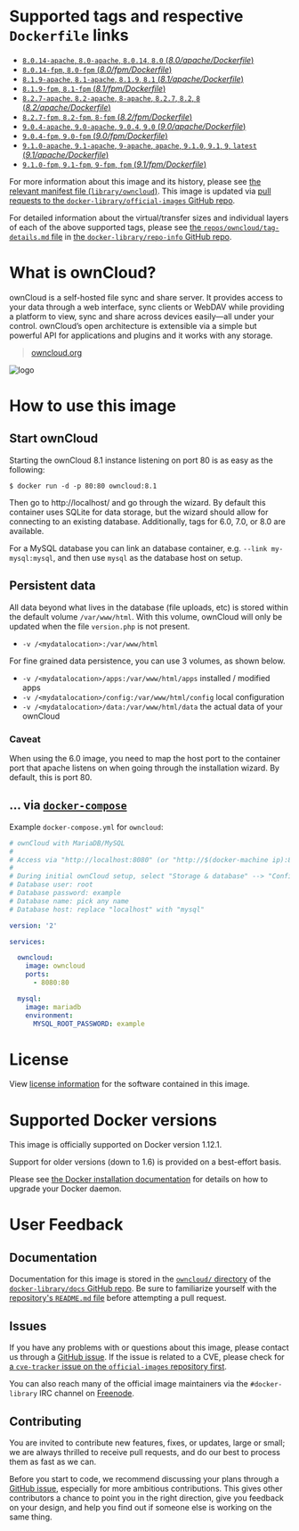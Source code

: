# Supported tags and respective `Dockerfile` links

-	[`8.0.14-apache`, `8.0-apache`, `8.0.14`, `8.0` (*8.0/apache/Dockerfile*)](https://github.com/docker-library/owncloud/blob/94143a2da24c5f5ca90fede12cd5bb1aa5dc1f1a/8.0/apache/Dockerfile)
-	[`8.0.14-fpm`, `8.0-fpm` (*8.0/fpm/Dockerfile*)](https://github.com/docker-library/owncloud/blob/94143a2da24c5f5ca90fede12cd5bb1aa5dc1f1a/8.0/fpm/Dockerfile)
-	[`8.1.9-apache`, `8.1-apache`, `8.1.9`, `8.1` (*8.1/apache/Dockerfile*)](https://github.com/docker-library/owncloud/blob/94143a2da24c5f5ca90fede12cd5bb1aa5dc1f1a/8.1/apache/Dockerfile)
-	[`8.1.9-fpm`, `8.1-fpm` (*8.1/fpm/Dockerfile*)](https://github.com/docker-library/owncloud/blob/94143a2da24c5f5ca90fede12cd5bb1aa5dc1f1a/8.1/fpm/Dockerfile)
-	[`8.2.7-apache`, `8.2-apache`, `8-apache`, `8.2.7`, `8.2`, `8` (*8.2/apache/Dockerfile*)](https://github.com/docker-library/owncloud/blob/94143a2da24c5f5ca90fede12cd5bb1aa5dc1f1a/8.2/apache/Dockerfile)
-	[`8.2.7-fpm`, `8.2-fpm`, `8-fpm` (*8.2/fpm/Dockerfile*)](https://github.com/docker-library/owncloud/blob/94143a2da24c5f5ca90fede12cd5bb1aa5dc1f1a/8.2/fpm/Dockerfile)
-	[`9.0.4-apache`, `9.0-apache`, `9.0.4`, `9.0` (*9.0/apache/Dockerfile*)](https://github.com/docker-library/owncloud/blob/94143a2da24c5f5ca90fede12cd5bb1aa5dc1f1a/9.0/apache/Dockerfile)
-	[`9.0.4-fpm`, `9.0-fpm` (*9.0/fpm/Dockerfile*)](https://github.com/docker-library/owncloud/blob/94143a2da24c5f5ca90fede12cd5bb1aa5dc1f1a/9.0/fpm/Dockerfile)
-	[`9.1.0-apache`, `9.1-apache`, `9-apache`, `apache`, `9.1.0`, `9.1`, `9`, `latest` (*9.1/apache/Dockerfile*)](https://github.com/docker-library/owncloud/blob/6011c09fec9dea07faae2282bdeba541a5b77a53/9.1/apache/Dockerfile)
-	[`9.1.0-fpm`, `9.1-fpm`, `9-fpm`, `fpm` (*9.1/fpm/Dockerfile*)](https://github.com/docker-library/owncloud/blob/6011c09fec9dea07faae2282bdeba541a5b77a53/9.1/fpm/Dockerfile)

For more information about this image and its history, please see [the relevant manifest file (`library/owncloud`)](https://github.com/docker-library/official-images/blob/master/library/owncloud). This image is updated via [pull requests to the `docker-library/official-images` GitHub repo](https://github.com/docker-library/official-images/pulls?q=label%3Alibrary%2Fowncloud).

For detailed information about the virtual/transfer sizes and individual layers of each of the above supported tags, please see [the `repos/owncloud/tag-details.md` file](https://github.com/docker-library/repo-info/blob/master/repos/owncloud/tag-details.md) in [the `docker-library/repo-info` GitHub repo](https://github.com/docker-library/repo-info).

# What is ownCloud?

ownCloud is a self-hosted file sync and share server. It provides access to your data through a web interface, sync clients or WebDAV while providing a platform to view, sync and share across devices easily—all under your control. ownCloud’s open architecture is extensible via a simple but powerful API for applications and plugins and it works with any storage.

> [owncloud.org](https://owncloud.org/)

![logo](https://raw.githubusercontent.com/docker-library/docs/9d36b4ed7cabc35dbd3849272ba2bd7abe482172/owncloud/logo.png)

# How to use this image

## Start ownCloud

Starting the ownCloud 8.1 instance listening on port 80 is as easy as the following:

```console
$ docker run -d -p 80:80 owncloud:8.1
```

Then go to http://localhost/ and go through the wizard. By default this container uses SQLite for data storage, but the wizard should allow for connecting to an existing database. Additionally, tags for 6.0, 7.0, or 8.0 are available.

For a MySQL database you can link an database container, e.g. `--link my-mysql:mysql`, and then use `mysql` as the database host on setup.

## Persistent data

All data beyond what lives in the database (file uploads, etc) is stored within the default volume `/var/www/html`. With this volume, ownCloud will only be updated when the file `version.php` is not present.

-	`-v /<mydatalocation>:/var/www/html`

For fine grained data persistence, you can use 3 volumes, as shown below.

-	`-v /<mydatalocation>/apps:/var/www/html/apps` installed / modified apps
-	`-v /<mydatalocation>/config:/var/www/html/config` local configuration
-	`-v /<mydatalocation>/data:/var/www/html/data` the actual data of your ownCloud

### Caveat

When using the 6.0 image, you need to map the host port to the container port that apache listens on when going through the installation wizard. By default, this is port 80.

## ... via [`docker-compose`](https://github.com/docker/compose)

Example `docker-compose.yml` for `owncloud`:

```yaml
# ownCloud with MariaDB/MySQL
#
# Access via "http://localhost:8080" (or "http://$(docker-machine ip):8080" if using docker-machine)
#
# During initial ownCloud setup, select "Storage & database" --> "Configure the database" --> "MySQL/MariaDB"
# Database user: root
# Database password: example
# Database name: pick any name
# Database host: replace "localhost" with "mysql"

version: '2'

services:

  owncloud:
    image: owncloud
    ports:
      - 8080:80

  mysql:
    image: mariadb
    environment:
      MYSQL_ROOT_PASSWORD: example
```

# License

View [license information](https://owncloud.org/contribute/agreement/) for the software contained in this image.

# Supported Docker versions

This image is officially supported on Docker version 1.12.1.

Support for older versions (down to 1.6) is provided on a best-effort basis.

Please see [the Docker installation documentation](https://docs.docker.com/installation/) for details on how to upgrade your Docker daemon.

# User Feedback

## Documentation

Documentation for this image is stored in the [`owncloud/` directory](https://github.com/docker-library/docs/tree/master/owncloud) of the [`docker-library/docs` GitHub repo](https://github.com/docker-library/docs). Be sure to familiarize yourself with the [repository's `README.md` file](https://github.com/docker-library/docs/blob/master/README.md) before attempting a pull request.

## Issues

If you have any problems with or questions about this image, please contact us through a [GitHub issue](https://github.com/docker-library/owncloud/issues). If the issue is related to a CVE, please check for [a `cve-tracker` issue on the `official-images` repository first](https://github.com/docker-library/official-images/issues?q=label%3Acve-tracker).

You can also reach many of the official image maintainers via the `#docker-library` IRC channel on [Freenode](https://freenode.net).

## Contributing

You are invited to contribute new features, fixes, or updates, large or small; we are always thrilled to receive pull requests, and do our best to process them as fast as we can.

Before you start to code, we recommend discussing your plans through a [GitHub issue](https://github.com/docker-library/owncloud/issues), especially for more ambitious contributions. This gives other contributors a chance to point you in the right direction, give you feedback on your design, and help you find out if someone else is working on the same thing.
